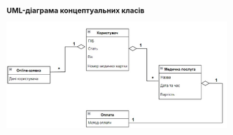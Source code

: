 ### UML-діаграма концептуальних класів
![](https://github.com/oleksandrblazhko/ai-212-gurbin/blob/laboratory-work-5/2-SoftwareDesign/2.1-UMLConceptClasses/UMLConceptClasses.jpeg?raw=true)
